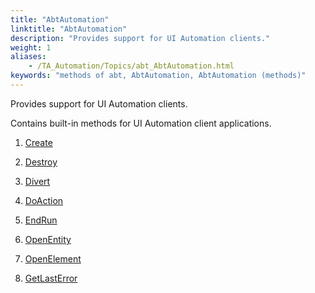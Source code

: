 ```yaml
--- 
title: "AbtAutomation"
linktitle: "AbtAutomation"
description: "Provides support for UI Automation clients."
weight: 1
aliases: 
    - /TA_Automation/Topics/abt_AbtAutomation.html
keywords: "methods of abt, AbtAutomation, AbtAutomation (methods)"
---
```


Provides support for UI Automation clients.

Contains built-in methods for UI Automation client applications.

1.  [Create](/TA_Automation/Topics/abt_Create.html)  

2.  [Destroy](/TA_Automation/Topics/abt_Destroy.html)  

3.  [Divert](/TA_Automation/Topics/abt_Divert.html)  

4.  [DoAction](/TA_Automation/Topics/abt_DoAction.html)  

5.  [EndRun](/TA_Automation/Topics/abt_EndRun.html)  

6.  [OpenEntity](/TA_Automation/Topics/abt_OpenEntity.html)  

7.  [OpenElement](/TA_Automation/Topics/abt_OpenElement.html)  

8.  [GetLastError](/TA_Automation/Topics/abt_GetLast_Error.html)  




